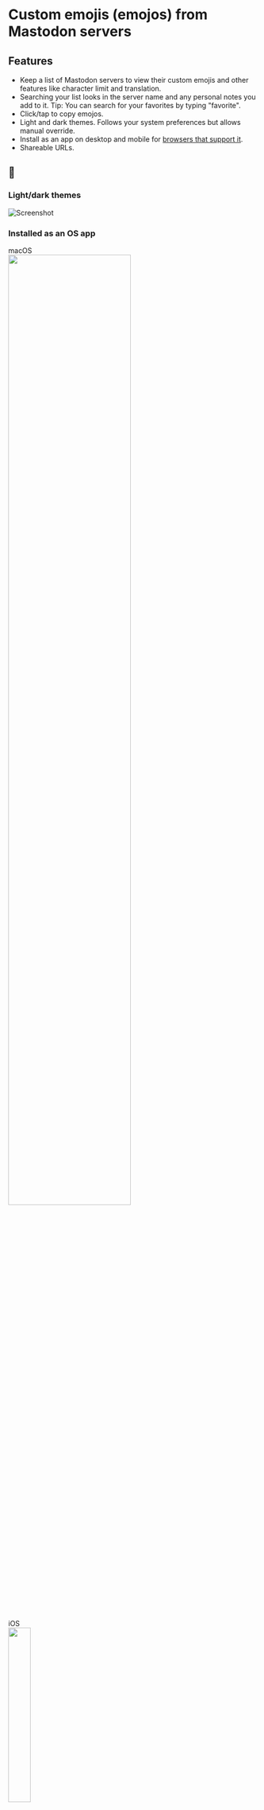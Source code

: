 # Custom emojis (emojos) from Mastodon servers
  
## Features

- Keep a list of Mastodon servers to view their custom emojis and other features like character limit and translation.
- Searching your list looks in the server name and any personal notes you add to it. Tip: You can search for your favorites by typing "favorite".
- Click/tap to copy emojos.
- Light and dark themes. Follows your system preferences but allows manual override.
- Install as an app on desktop and mobile for [browsers that support it](https://web.dev/learn/pwa/progressive-web-apps/#compatibility).
- Shareable URLs.

## 📸

### Light/dark themes
![Screenshot](https://i.imgur.com/UNum05Y.png)  

### Installed as an OS app

<p>
  macOS <br>
  <img src="https://i.imgur.com/n6POC5o.png"  width="70%">
</p>
<p>
  iOS <br>
  <img src="https://i.imgur.com/t879fE0.png"  width="30%">
</p>

## Test locally
```shell
npm install
npm run dev # start dev server
npm run build # build for production
npm run preview # locally preview production build
```

If you want to run it on a different port:
```shell
npm run dev -- --port 8000
```

## Development details
<details> 
<summary>See more</summary>

The app was bootstrapped with [Vite](https://vitejs.dev) as the bundler and dev server and the React template:
```shell
npm create vite@latest name-of-your-project -- --template react
# follow prompts
cd <your new project directory>
npm install <your dependencies>
npm run dev
```
Icons created with [Favicon Generator](https://realfavicongenerator.net).  

The service worker was generated with [Vite Plugin PWA](https://vite-pwa-org.netlify.app/guide/).  

The plugin was used to: 
- Generate the manifest.
- Configure the manifest with a link in the `head` of the app entry point.
- Generate a service worker.
- Generate a script to register the sw.
See [here](https://github.com/vite-pwa/vite-plugin-pwa/blob/main/src/types.ts) for details on the plugin options.  

To install the plugin:
```shell
npm i vite-plugin-pwa -D
```

### Recommended deployment
The current deployment has these characteristics:
- Hosted as a secure static site on object storage (S3). 
- Served through a CDN (CloudFront with a CloudFront Function to rewrite URIs that are meant to be handled by client-side routing).
- Using Infrastructure as Code (CloudFormation).
</details>  